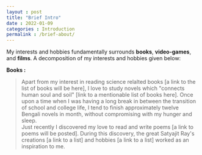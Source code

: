 ```yaml
---
layout : post
title: "Brief Intro"
date : 2022-01-09
categories : Introduction
permalink : /brief-about/
---
```

My interests and hobbies fundamentally surrounds **books**, **video-games**, and **films**. A decomposition of my interests and hobbies given below:

**Books :**
> Apart from my interest in reading science relalted books [a link to the list of books will be here], I love to study novels which "connects human soul and soil" [link to a mentionable list of books here]. Once upon a time when I was having a long break in between the transition of school and college life, I tend to finish approximately twelve Bengali novels in month, without compromising with my hunger and sleep.  
Just recently I discovered my love to read and write poems [a link to poems will be posted]. During this discovery, the great Satyajit Ray's creations [a link to a list] and hobbies [a link to a list] worked as an inspiration to me. 